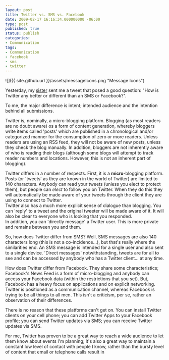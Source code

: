 ```yaml
---
layout: post
title: Twitter vs. SMS vs. Facebook
date: 2009-02-17 16:16:34.000000000 -06:00
type: post
published: true
status: publish
categories:
- Communication
tags:
- Communication
- facebook
- sms
- twitter
---
```

![]({{ site.github.url }}/assets/messageIcons.png "Message Icons")

Yesterday, my [sister](http://twitter.com/MeganWalkerUK) sent me a tweet that posed a good question: "How is Twitter any better or different than an SMS or Facebook?".

To me, the major difference is intent; intended audience and the intention behind all submissions.  

Twitter is, nominally, a micro-blogging platform. Blogging (as most readers are no doubt aware) os a form of content generation, whereby bloggers write items called 'posts' which are published in a chronological and/or categorized manner for the consumption of zero or more readers. Unless readers are using an RSS feed, they will not be aware of new posts, unless they check the blog manually. In addition, bloggers are not inherently aware of who is reading their blogs (although some blogs will attempt to track reader numbers and locations. However, this is not an inherent part of blogging).

Twitter differs in a number of respects. First, it is a **micro**-blogging platform. Posts (or 'tweets' as they are known in the world of Twitter) are limited to 140 characters. Anybody can read your tweets (unless you elect to protect them), but people can _elect_ to follow you on Twitter. When they do this they will automatically be made aware of your tweets through the client they are using to connect to Twitter.  
Twitter also has a much more explicit sense of dialogue than blogging. You can 'reply' to a tweet and the original tweeter will be made aware of it. It will also be clear to everyone who is looking that you responded.  
In addition, you can 'directly message' a Twitter user. This is more private and remains between you and them.

So, how does Twitter differ from SMS? Well, SMS messages are also 140 characters long (this is not a co-incidence...), but that's really where the similarities end. An SMS message is intended for a single user and also sent to a single device. 'Direct messages' notwithstanding, tweets are for all to see and can be accessed by anybody who has a Twitter client... at any time.

How does Twitter differ from Facebook. They share some characteristics; Facebook's News Feed is a form of micro-blogging and anybody can access your Facebook data (within the restrictions that you set). But, Facebook has a heavy focus on applications and on explicit networking. Twitter is positioned as a communication channel, whereas Facebook is trying to be all things to all men. This isn't a criticism, per se, rather an observation of their differences.

There is no reason that these platforms can't get on. You can install Twitter clients on your cell phone; you can add Twitter Apps to your Facebook profile; you can send Twitter updates via SMS; you can receive Twitter updates via SMS.

For me, Twitter has proven to be a great way to reach a wide audience to let them know about events I'm planning; it's also a great way to maintain a constant low level of contact with people I know, rather than the bursty level of content that email or telephone calls result in
